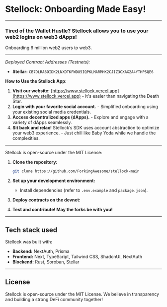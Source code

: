 # Stellock: Onboarding Made Easy!

---

### Tired of the Wallet Hustle? Stellock allows you to use your web2 logins on web3 dApps!

Onboarding 6 million web2 users to web3.

---

*Deployed Contract Addresses (Testnets):*

- **Stellar:** `CB7DLRA6OIDK2LNXDTKFWDU5IQPKLMARMHK2CJIZ3CXAX2A4YTHPSQE6`

**How to Use the Stellock App:**

1. **Visit our website:** [https://www.stellock.vercel.app](https://www.stellock.vercel.app) - It's easier than navigating the Death Star.
2. **Login with your favorite social account.** - Simplified onboarding using your existing social media credentials.
3. **Access decentralized apps (dApps).** - Explore and engage with a variety of dApps seamlessly.
4. **Sit back and relax!** Stellock’s SDK uses account abstraction to optimize your web3 experience. - Just chill like Baby Yoda while we handle the complexities.

---

Stellock is open-source under the MIT License:

1. **Clone the repository:**

   ```sh
   git clone https://github.com/ForkingAwesome/stellock-main
   ```

2. **Set up your development environment:**

   - Install dependencies (refer to `.env.example` and `package.json`).

3. **Deploy contracts on the devnet:**

4. **Test and contribute! May the forks be with you!**

---

## **Tech stack used**

Stellock was built with:

- **Backend:** NextAuth, Prisma
- **Frontend:** Next, TypeScript, Tailwind CSS, ShadcnUI, NextAuth
- **Blockend:** Rust, Soroban, Stellar

---

## **License**

Stellock is open-source under the MIT License. We believe in transparency and building a strong DeFi community together!

